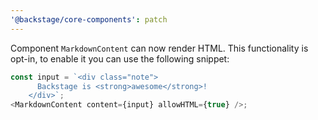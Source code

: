 ```yaml
---
'@backstage/core-components': patch
---
```


Component `MarkdownContent` can now render HTML. This functionality is opt-in, to enable it you can use the following snippet:

```ts
const input = `<div class="note">
      Backstage is <strong>awesome</strong>!
    </div>`;
<MarkdownContent content={input} allowHTML={true} />;
```
